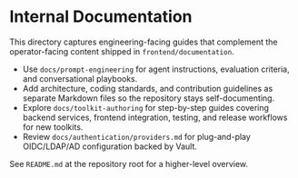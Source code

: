 # Internal Documentation

This directory captures engineering-facing guides that complement the operator-facing content shipped in `frontend/documentation`.

- Use `docs/prompt-engineering` for agent instructions, evaluation criteria, and conversational playbooks.
- Add architecture, coding standards, and contribution guidelines as separate Markdown files so the repository stays self-documenting.
- Explore `docs/toolkit-authoring` for step-by-step guides covering backend services, frontend integration, testing, and release workflows for new toolkits.
- Review `docs/authentication/providers.md` for plug-and-play OIDC/LDAP/AD configuration backed by Vault.

See `README.md` at the repository root for a higher-level overview.
